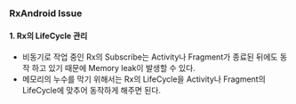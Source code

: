 ### RxAndroid Issue  
#### 1. Rx의 LifeCycle 관리  
- 비동기로 작업 중인 Rx의 Subscribe는 Activity나 Fragment가 종료된 뒤에도 동작 하고 있기 때문에 Memory leak이 발생할 수 있다.  
- 메모리의 누수를 막기 위해서는 Rx의 LifeCycle을 Activity나 Fragment의 LifeCycle에 맞추어 동작하게 해주면 된다.  

